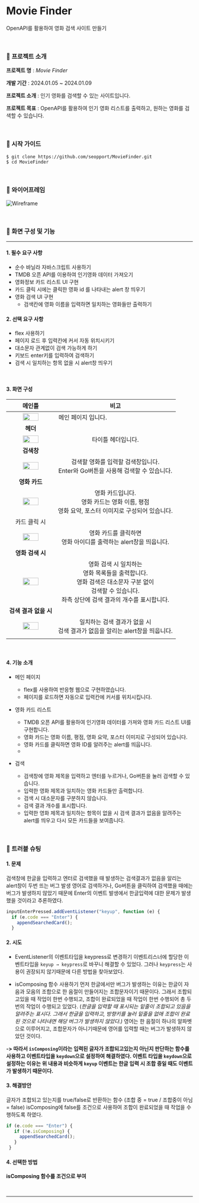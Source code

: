 # Movie Finder
OpenAPI를 활용하여 영화 검색 사이트 만들기

<br>



### 🔽 **프로젝트 소개**


**프로젝트 명** : *Movie Finder*

**개발 기간** : 2024.01.05 ~ 2024.01.09

**프로젝트 소개** : 인기 영화를 검색할 수 있는 사이트입니다.

**프로젝트 목표** : OpenAPI를 활용하여 인기 영화 리스트를 출력하고, 원하는 영화를 검색할 수 있습니다.


<br>


### **🔽 시작 가이드**


```bash
$ git clone https://github.com/seopport/MovieFinder.git
$ cd MovieFinder
```

<br>

### **🔽 와이어프레임**
![Wireframe](https://github.com/seopport/MovieFinder/assets/103973797/3574a6a4-a4e0-429f-9864-bcd08bb5b5cf)


<br>

### 🔽 화면 구성 및 기능


------

#### 1. 필수 요구 사항

+ 순수 바닐라 자바스크립트 사용하기
+ TMDB 오픈 API를 이용하여 인기영화 데이터 가져오기
+ 영화정보 카드 리스트 UI 구현
+ 카드 클릭 시에는 클릭한 영화 id 를 나타내는 alert 창 띄우기
+ 영화 검색 UI 구현
  + 검색칸에 영화 이름을 입력하면 일치하는 영화들만 출력하기


#### 2. 선택 요구 사항

+ flex 사용하기
+ 페이지 로드 후 입력칸에 커서 자동 위치시키기
+ 대소문자 관계없이 검색 가능하게 하기
+ 키보드 enter키를 입력하여 검색하기
+ 검색 시 일치하는 항목 없을 시 alert창 띄우기


<br>

#### 3. 화면 구성

|                            메인틀                            |                           비고                             |
| :----------------------------------------------------------: | :----------------------------------------------------------: |
| <img src="https://github.com/seopport/MovieFinder/assets/103973797/905fd8a3-4c05-4d06-a3c1-c41822e92eea" style="width: 60%;" /> |                     메인 페이지 입니다.  &nbsp;&nbsp;&nbsp;&nbsp;&nbsp;&nbsp;&nbsp;&nbsp;&nbsp;&nbsp;&nbsp;&nbsp;&nbsp;&nbsp;&nbsp;&nbsp;&nbsp;&nbsp;&nbsp;&nbsp;&nbsp;&nbsp;&nbsp;&nbsp;&nbsp;&nbsp;&nbsp;&nbsp;&nbsp;&nbsp;&nbsp;&nbsp;&nbsp;&nbsp;&nbsp;&nbsp;&nbsp;&nbsp;&nbsp;&nbsp;                    |
|                             **헤더**                             |                                                              |
| <img src="https://github.com/seopport/MovieFinder/assets/103973797/7eccbdde-29af-47f0-8412-b30d75aea115" style="width: 60%;" /> |              타이틀 헤더입니다.              |
|                          **검색창**                          |                                                              |
|<img src="https://github.com/seopport/MovieFinder/assets/103973797/b2eaa8ed-b8e7-4c2f-a82c-41b24c0833c5" style="width: 60%;" />| 검색할 영화를 입력할 검색창입니다.<br />Enter와 Go버튼을 사용해 검색할 수 있습니다. |
|                        **영화 카드**                         |                                                              |
| <img src="https://github.com/seopport/MovieFinder/assets/103973797/a311ddd9-d360-41bd-8467-a2242cd28fe3" style="width: 60%;" /> | 영화 카드입니다.<br />영화 카드는 영화 이름, 평점<br />영화 요약, 포스터 이미지로 구성되어 있습니다. |
|                         카드 클릭 시                         |                                                              |
| <img src="https://github.com/seopport/MovieFinder/assets/103973797/09242e7c-d347-4620-84a7-97dc7e3e0b76" style="width: 60%;" /> | 영화 카드를 클릭하면<br />영화 아이디를 출력하는 alert창을 띄웁니다. |
|                       **영화 검색 시**                       |                                                              |
| <img src="https://github.com/seopport/MovieFinder/assets/103973797/972c716c-4809-4dce-88a2-979968b2e25e" style="width: 60%;" /> | 영화 검색 시 일치하는 <br />영화 목록들을 출력합니다.<br />영화 검색은 대소문자 구분 없이<br />검색할 수 있습니다.<br>좌측 상단에 검색 결과의 개수를 표시합니다. |
|                    **검색 결과 없을 시**                     |                                                              |
| <img src="https://github.com/seopport/MovieFinder/assets/103973797/68ba98d1-9c1a-489e-87c2-00ea2119fd7c" style="width: 60%;" /> | 일치하는 검색 결과가 없을 시<br />검색 결과가 없음을 알리는 alert창을 띄웁니다. |
|                                                              |                                                              |




<br>

#### 4. 기능 소개

+ 메인 페이지
  + flex를 사용하여 반응형 웹으로 구현하였습니다.
  + 페이지를 로드하면 자동으로 입력칸에 커서를 위치시킵니다.

+ 영화 카드 리스트
  + TMDB 오픈 API를 활용하여 인기영화 데이터를 가져와 영화 카드 리스트 UI를 구현합니다.
  + 영화 카드는 영화 이름, 평점, 영화 요약, 포스터 이미지로 구성되어 있습니다.
  + 영화 카드를 클릭하면 영화 ID를 알려주는 alert를 띄웁니다.
  + 
+ 검색
  + 검색창에 영화 제목을 입력하고 엔터를 누르거나, Go버튼을 눌러 검색할 수 있습니다.
  + 입력한 영화 제목과 일치하는 영화 카드들만 출력합니다.
  + 검색 시 대소문자를 구분하지 않습니다.
  + 검색 결과 개수를 표시합니다.
  + 입력한 영화 제목과 일치하는 항목이 없을 시 검색 결과가 없음을 알려주는 alert를 띄우고 다시 모든 카드들을 보여줍니다.
    


<br>

### 🚦 트러블 슈팅
                                                                                                                                                                                                                            
  #### **1. 문제**
  
  검색창에 한글을 입력하고 엔터로 검색했을 때 발생하는 검색결과가 없음을 알리는 alert창이 두번 뜨는 버그 발생
  영어로 검색하거나, Go버튼을 클릭하여 검색했을 때에는 버그가 발생하지 않았기 때문에 Enter의 이벤트 발생에서 한글입력에 대한 문제가 발생했을 것이라고 추론하였다.
  
  ```jsx
  inputEnterPressed.addEventListener("keyup", function (e) {
    if (e.code === "Enter") {
      appendSearchedCard();
    }
  ```

  
  #### **2. 시도**
  - EventListener의 이벤트타입을 keypress로 변경하기
  이벤트리스너에 할당한 이벤트타입을 `keyup → keypress`로 바꾸니 해결할 수 있었다. 그러나  `keypress`는 사용이 권장되지 않기때문에 다른 방법을 찾아보았다.
  
  - isComposing 함수 사용하기
  먼저 한글에서만 버그가 발생하는 이유는 한글이 자음과 모음의 조합으로 한 음절이 만들어지는 조합문자이기 때문이다. 그래서 조합되고있을 때 작업이 한번 수행되고, 조합이 완료되었을 때 작업이 한번 수행되어 총 두번의 작업이 수행되고 있었다. (*한글을 입력할 때 표시되는 밑줄이 조합되고 있음을 알려주는 표시다. 그래서 한글을 입력하고, 방향키를 눌러 밑줄을 없애 조합이 완료된 것으로 나타내면 해당 버그가 발생하지 않았다.)*
  영어는 한 음절이 하나의 알파벳으로 이루어지고, 조합문자가 아니기때문에 영어를 입력할 때는 버그가 발생하지 않았던 것이다.
  
  **-> 따라서 `isComposing`이라는 입력된 글자가 조합되고있는지 아닌지 판단하는 함수를 사용하고 이벤트타입을 `keydown`으로 설정하여 해결하였다.
  이벤트 타입을 `keydown`으로 설정하는 이유는 위 내용과 비슷하게 `keyup` 이벤트는 한글 입력 시 조합 중일 때도 이벤트가 발생하기 때문이다.**


  
  #### **3. 해결방안**
  
  글자가 조합되고 있는지를 true/false로 반환하는 함수
  (조합 중 = true / 조합중이 아님 = false)
  isComposing에 false를 조건으로 사용하여 조합이 완료되었을 때 작업을 수행하도록 하였다.

   ```jsx
   if (e.code === "Enter") {
      if (!e.isComposing) {
        appendSearchedCard();
      }
    }
  ```


  #### **4. 선택한 방법**
  
  **isComposing 함수를 조건으로 부여**

<br>

***

